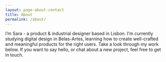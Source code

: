 ```yaml
---
layout: page-about-contact
title: About
permalink: /about/
---
```


I’m Sara - a product & industrial designer based in Lisbon. I’m currently studying digital design in Belas-Artes, learning how to create well-crafted and meaningful products for the right users. Take a look through my work below. If you want to say hello, or chat about a new project, feel free to get in touch.